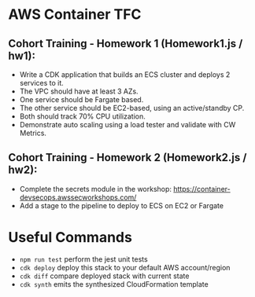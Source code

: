 # AWS Container TFC

## Cohort Training - Homework 1 (Homework1.js / hw1):
- Write a CDK application that builds an ECS cluster and deploys 2 services to it.
- The VPC should have at least 3 AZs.
- One service should be Fargate based.
- The other service should be EC2-based, using an active/standby CP.
- Both should track 70% CPU utilization.
- Demonstrate auto scaling using a load tester and validate with CW Metrics.

## Cohort Training - Homework 2 (Homework2.js / hw2):
- Complete the secrets module in the workshop: https://container-devsecops.awssecworkshops.com/
- Add a stage to the pipeline to deploy to ECS on EC2 or Fargate

# Useful Commands

* `npm run test`         perform the jest unit tests
* `cdk deploy`           deploy this stack to your default AWS account/region
* `cdk diff`             compare deployed stack with current state
* `cdk synth`            emits the synthesized CloudFormation template
